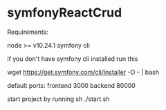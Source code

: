 # symfonyReactCrud
Requirements:

node >= v10.24.1
symfony cli

if you don't have symfony cli installed run this

 wget https://get.symfony.com/cli/installer -O - | bash

default ports:
frontend 3000
backend 80000



start project by running
sh ./start.sh
